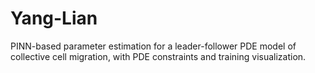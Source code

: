 # Yang-Lian
PINN-based parameter estimation for a leader-follower PDE model of collective cell migration, with PDE constraints and training visualization.
